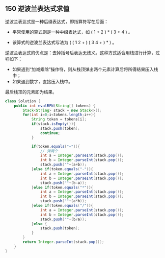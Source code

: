 ## 150 逆波兰表达式求值

逆波兰表达式是一种后缀表达式，即指算符写在后面：

- 平常使用的算式则是一种中缀表达式，如 ( 1 + 2 ) * ( 3 + 4 ) 。

- 该算式的逆波兰表达式写法为 ( ( 1 2 + ) ( 3 4 + ) * ) 。

逆波兰表达式的优点是：去掉括号后表达无歧义。这种方式适合用栈进行计算，过程如下：

- 如果遇到“加减乘除”操作符，则从栈顶弹出两个元素计算后将所得结果压入栈中；
- 如果遇到数字，直接压入栈中。

最后栈顶的元素即为结果。

```java
class Solution {
    public int evalRPN(String[] tokens) {
        Stack<String> stack = new Stack<>();
        for(int i=0;i<tokens.length;i++){
            String token = tokens[i];
            if(stack.isEmpty()){
                stack.push(token);
                continue;
            }

            if(token.equals("+")){
                // 弹两个
                int a = Integer.parseInt(stack.pop());
                int b = Integer.parseInt(stack.pop());
                stack.push(""+(a+b));
            }else if(token.equals("-")){
                int a = Integer.parseInt(stack.pop());
                int b = Integer.parseInt(stack.pop());
                stack.push(""+(b-a));
            }else if(token.equals("*")){
                int a = Integer.parseInt(stack.pop());
                int b = Integer.parseInt(stack.pop());
                stack.push(""+(a*b));
            }else if(token.equals("/")){
                int a = Integer.parseInt(stack.pop());
                int b = Integer.parseInt(stack.pop());
                stack.push(""+(b/a));
            }else {
                stack.push(token);
            }
        }
        return Integer.parseInt(stack.pop());
    }
}
```

